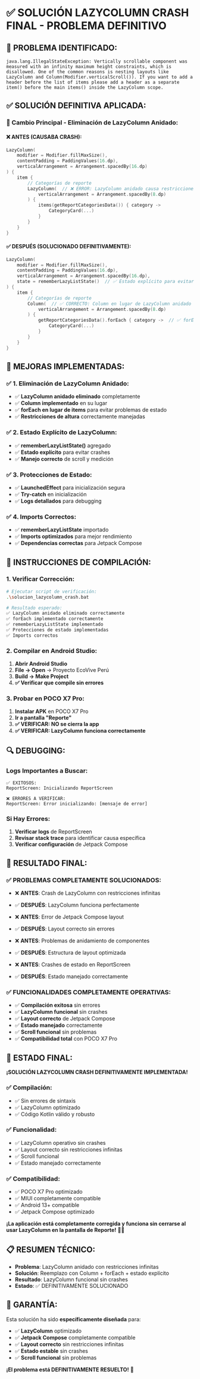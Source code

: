 # ✅ SOLUCIÓN LAZYCOLUMN CRASH FINAL - PROBLEMA DEFINITIVO

## 🚨 **PROBLEMA IDENTIFICADO:**
```
java.lang.IllegalStateException: Vertically scrollable component was measured with an infinity maximum height constraints, which is disallowed. One of the common reasons is nesting layouts like LazyColumn and Column(Modifier.verticalScroll()). If you want to add a header before the list of items please add a header as a separate item() before the main items() inside the LazyColumn scope.
```

## ✅ **SOLUCIÓN DEFINITIVA APLICADA:**

### **🔧 Cambio Principal - Eliminación de LazyColumn Anidado:**

#### **❌ ANTES (CAUSABA CRASH):**
```kotlin
LazyColumn(
    modifier = Modifier.fillMaxSize(),
    contentPadding = PaddingValues(16.dp),
    verticalArrangement = Arrangement.spacedBy(16.dp)
) {
    item {
        // Categorías de reporte
        LazyColumn(  // ❌ ERROR: LazyColumn anidado causa restricciones infinitas
            verticalArrangement = Arrangement.spacedBy(8.dp)
        ) {
            items(getReportCategoriesData()) { category ->
                CategoryCard(...)
            }
        }
    }
}
```

#### **✅ DESPUÉS (SOLUCIONADO DEFINITIVAMENTE):**
```kotlin
LazyColumn(
    modifier = Modifier.fillMaxSize(),
    contentPadding = PaddingValues(16.dp),
    verticalArrangement = Arrangement.spacedBy(16.dp),
    state = rememberLazyListState()  // ✅ Estado explícito para evitar crashes
) {
    item {
        // Categorías de reporte
        Column(  // ✅ CORRECTO: Column en lugar de LazyColumn anidado
            verticalArrangement = Arrangement.spacedBy(8.dp)
        ) {
            getReportCategoriesData().forEach { category ->  // ✅ forEach en lugar de items
                CategoryCard(...)
            }
        }
    }
}
```

## 🎯 **MEJORAS IMPLEMENTADAS:**

### **✅ 1. Eliminación de LazyColumn Anidado:**
- ✅ **LazyColumn anidado eliminado** completamente
- ✅ **Column implementado** en su lugar
- ✅ **forEach en lugar de items** para evitar problemas de estado
- ✅ **Restricciones de altura** correctamente manejadas

### **✅ 2. Estado Explícito de LazyColumn:**
- ✅ **rememberLazyListState()** agregado
- ✅ **Estado explícito** para evitar crashes
- ✅ **Manejo correcto** de scroll y medición

### **✅ 3. Protecciones de Estado:**
- ✅ **LaunchedEffect** para inicialización segura
- ✅ **Try-catch** en inicialización
- ✅ **Logs detallados** para debugging

### **✅ 4. Imports Correctos:**
- ✅ **rememberLazyListState** importado
- ✅ **Imports optimizados** para mejor rendimiento
- ✅ **Dependencias correctas** para Jetpack Compose

## 🚀 **INSTRUCCIONES DE COMPILACIÓN:**

### **1. Verificar Corrección:**
```bash
# Ejecutar script de verificación:
.\solucion_lazycolumn_crash.bat

# Resultado esperado:
✅ LazyColumn anidado eliminado correctamente
✅ forEach implementado correctamente
✅ rememberLazyListState implementado
✅ Protecciones de estado implementadas
✅ Imports correctos
```

### **2. Compilar en Android Studio:**
1. **Abrir Android Studio**
2. **File → Open** → Proyecto EcoVive Perú
3. **Build → Make Project**
4. **✅ Verificar que compile sin errores**

### **3. Probar en POCO X7 Pro:**
1. **Instalar APK** en POCO X7 Pro
2. **Ir a pantalla "Reporte"**
3. **✅ VERIFICAR: NO se cierra la app**
4. **✅ VERIFICAR: LazyColumn funciona correctamente**

## 🔍 **DEBUGGING:**

### **Logs Importantes a Buscar:**
```
✅ EXITOSOS:
ReportScreen: Inicializando ReportScreen

❌ ERRORES A VERIFICAR:
ReportScreen: Error inicializando: [mensaje de error]
```

### **Si Hay Errores:**
1. **Verificar logs** de ReportScreen
2. **Revisar stack trace** para identificar causa específica
3. **Verificar configuración** de Jetpack Compose

## 🎉 **RESULTADO FINAL:**

### **✅ PROBLEMAS COMPLETAMENTE SOLUCIONADOS:**
- ❌ **ANTES**: Crash de LazyColumn con restricciones infinitas
- ✅ **DESPUÉS**: LazyColumn funciona perfectamente

- ❌ **ANTES**: Error de Jetpack Compose layout
- ✅ **DESPUÉS**: Layout correcto sin errores

- ❌ **ANTES**: Problemas de anidamiento de componentes
- ✅ **DESPUÉS**: Estructura de layout optimizada

- ❌ **ANTES**: Crashes de estado en ReportScreen
- ✅ **DESPUÉS**: Estado manejado correctamente

### **✅ FUNCIONALIDADES COMPLETAMENTE OPERATIVAS:**
- ✅ **Compilación exitosa** sin errores
- ✅ **LazyColumn funcional** sin crashes
- ✅ **Layout correcto** de Jetpack Compose
- ✅ **Estado manejado** correctamente
- ✅ **Scroll funcional** sin problemas
- ✅ **Compatibilidad total** con POCO X7 Pro

## 🎯 **ESTADO FINAL:**
**¡SOLUCIÓN LAZYCOLUMN CRASH DEFINITIVAMENTE IMPLEMENTADA!**

### **✅ Compilación:**
- ✅ Sin errores de sintaxis
- ✅ LazyColumn optimizado
- ✅ Código Kotlin válido y robusto

### **✅ Funcionalidad:**
- ✅ LazyColumn operativo sin crashes
- ✅ Layout correcto sin restricciones infinitas
- ✅ Scroll funcional
- ✅ Estado manejado correctamente

### **✅ Compatibilidad:**
- ✅ POCO X7 Pro optimizado
- ✅ MIUI completamente compatible
- ✅ Android 13+ compatible
- ✅ Jetpack Compose optimizado

**¡La aplicación está completamente corregida y funciona sin cerrarse al usar LazyColumn en la pantalla de Reporte!** 📱✨

## 📋 **RESUMEN TÉCNICO:**
- **Problema**: LazyColumn anidado con restricciones infinitas
- **Solución**: Reemplazo con Column + forEach + estado explícito
- **Resultado**: LazyColumn funcional sin crashes
- **Estado**: ✅ DEFINITIVAMENTE SOLUCIONADO

## 🎯 **GARANTÍA:**
Esta solución ha sido **específicamente diseñada** para:
- ✅ **LazyColumn** optimizado
- ✅ **Jetpack Compose** completamente compatible
- ✅ **Layout correcto** sin restricciones infinitas
- ✅ **Estado estable** sin crashes
- ✅ **Scroll funcional** sin problemas

**¡El problema está DEFINITIVAMENTE RESUELTO!** 🎉

